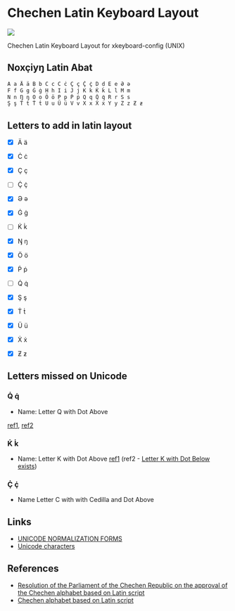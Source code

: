 # Chechen Latin Keyboard Layout

[![](https://img.shields.io/badge/GitLab-Mirror-succes?link=https://gitlab.com/gushmazuko/chechen-latin-keyboard-layout)](https://gitlab.com/gushmazuko/chechen-latin-keyboard-layout)

Chechen Latin Keyboard Layout for xkeyboard-config (UNIX)


## Noxçiyŋ Latin Abat
```markdown
A a Ä ä B b C c Ċ ċ Ç ç Ç̇ ç̇ D d E e Ə ə
F f G g Ġ ġ H h I i J j K k K̇ k̇ L l M m
N n Ŋ ŋ O o Ö ö P p Ṗ ṗ Q q Q̇ q̇ R r S s
Ş ş T t Ṫ ṫ U u Ü ü V v X x Ẋ ẋ Y y Z z Ƶ ƶ
```


## Letters to add in latin layout

- [x] Ä ä
- [x] Ċ ċ
- [x] Ç ç
- [ ] Ç̇ ç̇
- [x] Ə ə
- [x] Ġ ġ
- [ ] K̇ k̇
- [x] Ŋ ŋ
- [x] Ö ö
- [x] Ṗ ṗ
- [ ] Q̇ q̇
- [x] Ş ş
- [x] Ṫ ṫ
- [x] Ü ü
- [x] Ẋ ẋ
- [x] Ƶ ƶ


## Letters missed on Unicode
### Q̇ q̇
- Name: Letter Q with Dot Above

[ref1](http://www.personal.psu.edu/ejp10/blogs/gotunicode/2008/11/glyph-du-jour-thermodynamic-q-.html#:~:text=It's%20a%20capital%20Q%20with,these%20DO%20exist%20in%20Unicode), [ref2](https://fr.wikipedia.org/wiki/Q%CC%87)

### K̇ k̇
- Name: Letter K with Dot Above
[ref1](https://fr.wikipedia.org/wiki/K%CC%87) (ref2 - [Letter K with Dot Below exists](https://www.compart.com/en/unicode/U+1E32))

### Ç̇ ç̇
- Name Letter C with with Cedilla and Dot Above


## Links
- [UNICODE NORMALIZATION FORMS](https://unicode.org/reports/tr15/)
- [Unicode characters](https://www.compart.com/en/unicode/)


## References
- [Resolution of the Parliament of the Chechen Republic on the approval of the Chechen alphabet based on Latin script](https://archive.org/details/ChR-alphabet-1992)
- [Chechen alphabet based on Latin script](https://vk.com/noxmott?w=wall-69239228_12459)
